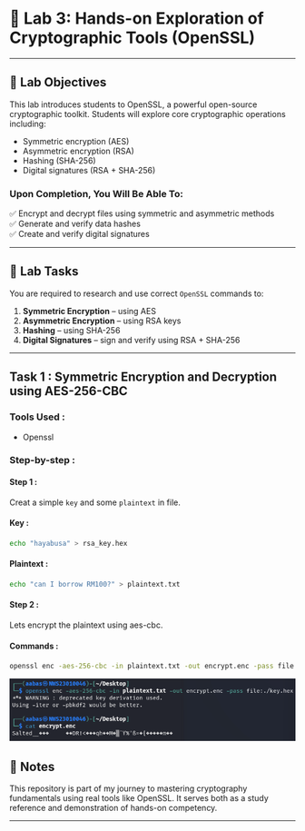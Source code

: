 # 🔐 Lab 3: Hands-on Exploration of Cryptographic Tools (OpenSSL)

---

## 🧠 Lab Objectives

This lab introduces students to OpenSSL, a powerful open-source cryptographic toolkit. Students will explore core cryptographic operations including:

- Symmetric encryption (AES)
- Asymmetric encryption (RSA)
- Hashing (SHA-256)
- Digital signatures (RSA + SHA-256)

### Upon Completion, You Will Be Able To:

✅ Encrypt and decrypt files using symmetric and asymmetric methods  
✅ Generate and verify data hashes  
✅ Create and verify digital signatures

---

## 🧩 Lab Tasks

You are required to research and use correct `OpenSSL` commands to:

1. **Symmetric Encryption** – using AES
2. **Asymmetric Encryption** – using RSA keys
3. **Hashing** – using SHA-256
4. **Digital Signatures** – sign and verify using RSA + SHA-256

---

## Task 1 : Symmetric Encryption and Decryption using AES-256-CBC

### Tools Used :
- Openssl

### Step-by-step :

#### Step 1 :
Creat a simple `key` and some `plaintext` in file.

#### Key :
```bash
echo "hayabusa" > rsa_key.hex
```

#### Plaintext :
```bash
echo "can I borrow RM100?" > plaintext.txt
```

#### Step 2 :
Lets encrypt the plaintext using aes-cbc.

#### Commands :
```bash
openssl enc -aes-256-cbc -in plaintext.txt -out encrypt.enc -pass file:./rsa_key.hex
```
![aes_encrypt](screenshot/aes_encrypt.png)



## 📌 Notes

This repository is part of my journey to mastering cryptography fundamentals using real tools like OpenSSL. It serves both as a study reference and demonstration of hands-on competency.

---

